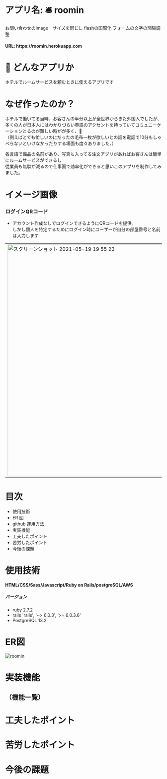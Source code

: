 # アプリ名: :bellhop_bell: roomin 

お問い合わせのimage　サイズを同じに
flashの国際化
フォームの文字の間隔調整

<h4> URL: https://roomin.herokuapp.com</h4>

# :thinking: どんなアプリか
ホテルでルームサービスを頼むときに使えるアプリです

# なぜ作ったのか？
ホテルで働いてる当時、お客さんの半分以上が全世界からきた外国人でしたが、<br>
多くの人が日本人にはわかりづらい英語のアクセントを持っていてコミュニーケーションとるのが難しい時がが多く、:exploding_head:<br>
（例えばとても忙しいのにだったの毛布一枚が欲しいとの話を電話で10分もしゃべらないといけなかったりする場面も度々ありました、）<br>

各言語で備品の名前があり、写真も入ってる注文アプリがあればお客さんは簡単にルームサービスができるし<br>
従業員も無駄が減るので仕事面で効率化ができると思いこのアプリを制作してみました。

# イメージ画像
### ログインQRコード 
- アカウント作成なしでログインできるようにQRコードを提供,<br>
しかし個人を特定するためにログイン時にユーザーが自分の部屋番号と名前は入力します

<table><tr><td>
   <img width="747" alt="スクリーンショット 2021-05-19 19 55 23" src="https://user-images.githubusercontent.com/65806682/118801643-349dba00-b8dc-11eb-818d-04f967a63cd3.png">

</td></tr></table>

# 目次

- 使用技術
- ER 図
- github 運用方法
- 実装機能
- 工夫したポイント
- 苦労したポイント
- 今後の課題
# 使用技術
#### HTML/CSS/Sass/Javascript/Ruby on Rails/postgreSQL/AWS

##### バージョン
- ruby 2.7.2
- rails 'rails', '~> 6.0.3', '>= 6.0.3.6'
- PostgreSQL 13.2

# ER図

![roomin ](https://user-images.githubusercontent.com/65806682/118961248-15b42c00-b99f-11eb-9cf3-08e19dcd9cf1.png)


# 実装機能
## （機能一覧）
# 工夫したポイント
# 苦労したポイント
# 今後の課題


